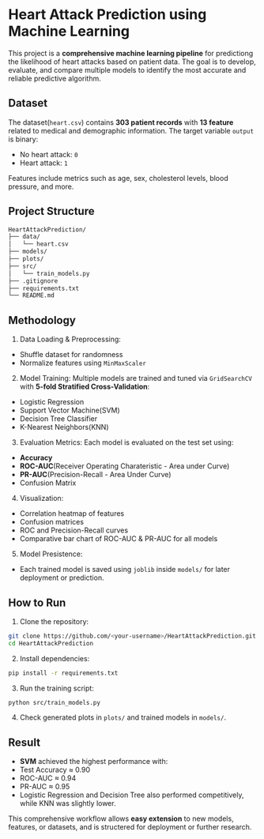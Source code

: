 # Heart Attack Prediction using Machine Learning

This project is a **comprehensive machine learning pipeline** for predictiong the likelihood of heart attacks based on patient data. The goal is to develop, evaluate, and compare multiple models to identify the most accurate and reliable predictive algorithm.

## Dataset

The dataset(```heart.csv```) contains **303 patient records** with **13 feature** related to medical and demographic information. The target variable ```output``` is binary:
- No heart attack: ```0```
- Heart attack: ```1```

Features include metrics such as age, sex, cholesterol levels, blood pressure, and more.

## Project Structure

```bash
HeartAttackPrediction/
├── data/                 
│   └── heart.csv
├── models/                
├── plots/                 
├── src/
│   └── train_models.py    
├── .gitignore
├── requirements.txt
└── README.md
```

## Methodology

1. Data Loading & Preprocessing:
- Shuffle dataset for randomness
- Normalize features using ```MinMaxScaler```

2. Model Training:
Multiple models are trained and tuned via ```GridSearchCV``` with **5-fold Stratified Cross-Validation**:
- Logistic Regression
- Support Vector Machine(SVM)
- Decision Tree Classifier
- K-Nearest Neighbors(KNN)

3. Evaluation Metrics:
Each model is evaluated on the test set using:
- **Accuracy**
- **ROC-AUC**(Receiver Operating Charateristic - Area under Curve)
- **PR-AUC**(Precision-Recall - Area Under Curve)
- Confusion Matrix

4. Visualization:
- Correlation heatmap of features
- Confusion matrices
- ROC and Precision-Recall curves
- Comparative bar chart of ROC-AUC & PR-AUC for all models

5. Model Presistence:
- Each trained model is saved using ```joblib``` inside ```models/``` for later deployment or prediction.

## How to Run

1. Clone the repository:
```bash
git clone https://github.com/<your-username>/HeartAttackPrediction.git
cd HeartAttackPrediction
```

2. Install dependencies:
```bash
pip install -r requirements.txt
```

3. Run the training script:
```bash
python src/train_models.py
```

4. Check generated plots in ```plots/``` and trained models in ```models/```.

## Result

- **SVM** achieved the highest performance with:
 - Test Accuracy ≈ 0.90
 - ROC-AUC ≈ 0.94
 - PR-AUC ≈ 0.95
- Logistic Regression and Decision Tree also performed competitively, while KNN was slightly lower.

This comprehensive workflow allows **easy extension** to new models, features, or datasets, and is structered for deployment or further research.